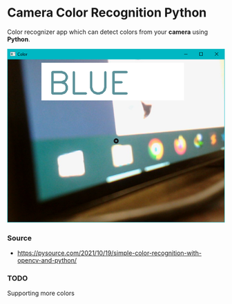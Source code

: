 # Camera Color Recognition Python

Color recognizer app which can detect colors from your **camera** using **Python**.

![Camera Color Recognition Python](demo.png)

### Source

- https://pysource.com/2021/10/19/simple-color-recognition-with-opencv-and-python/

### TODO

Supporting more colors
